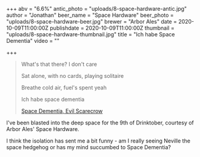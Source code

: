 +++
abv = "6.6%"
antic_photo = "uploads/8-space-hardware-antic.jpg"
author = "Jonathan"
beer_name = "Space Hardware"
beer_photo = "uploads/8-space-hardware-beer.jpg"
brewer = "Arbor Ales"
date = 2020-10-09T11:00:00Z
publishdate = 2020-10-09T11:00:00Z
thumbnail = "uploads/8-space-hardware-thumbnail.jpg"
title = "Ich habe Space Dementia"
video = ""

+++
> What's that there? I don't care
>
> Sat alone, with no cards, playing solitaire
>
> Breathe cold air, fuel's spent yeah
>
> Ich habe space dementia
>
> [Space Dementia, Evil Scarecrow](https://youtu.be/ABgggfyAHFg)

I've been blasted into the deep space for the 9th of Drinktober, courtesy of Arbor Ales' Space Hardware.

I think the isolation has sent me a bit funny - am I really seeing Neville the space hedgehog or has my mind succumbed to Space Dementia?